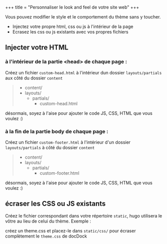 +++
title = "Personnaliser le look and feel de votre site web"
+++

Vous pouvez modifier le style et le comportement du thème sans y toucher.

* Injectez votre propre html, css ou js à l'intérieur de la page
* Ecrasez les css ou js existants avec vos propres fichiers


## Injecter votre HTML

### à l'intérieur de la partie \<head\> de chaque page :

Créez un fichier `custom-head.html` à l'intérieur dun dossier  `layouts/partials` aux côté du dossier `content`

> * content/
> * layouts/
>   * partials/
>      * custom-head.html

désormais, soyez à l'aise pour ajouter le code JS, CSS, HTML que vous voulez :)

### à la fin de la partie body de chaque page : 

Créez un fichier `custom-footer.html` à l'intérieur d'un dossier  `layouts/partials` à côté du dossier `content`

> * content/
> * layouts/
>   * partials/
>      * custom-footer.html

désormais, soyez à l'aise pour ajouter le code JS, CSS, HTML que vous voulez :)

## écraser les CSS ou JS existants

Créez le fichier correspondant dans votre répertoire `static`, hugo utilisera le vôtre au lieu de celui du thème.
Exemple : 

créez un theme.css et placez-le dans `static/css/` pour écraser complètement le `theme.css` de docDock
